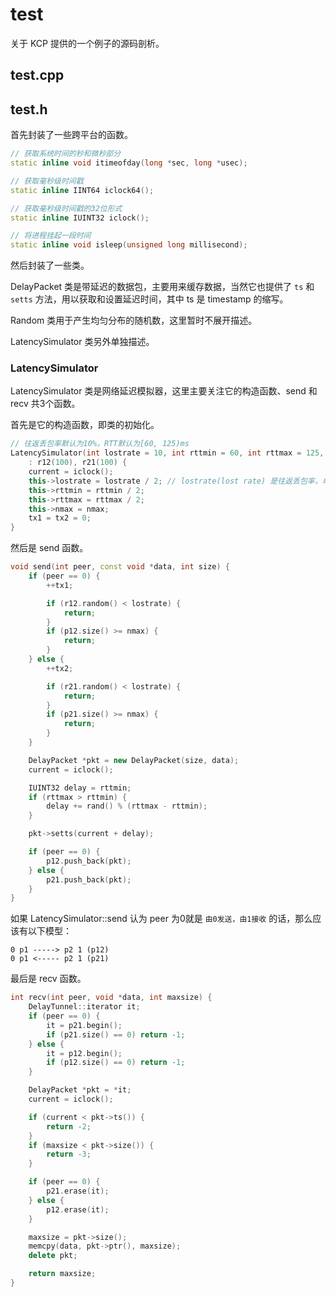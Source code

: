 # test

关于 KCP 提供的一个例子的源码剖析。

## test.cpp

## test.h

首先封装了一些跨平台的函数。

```cpp
// 获取系统时间的秒和微秒部分
static inline void itimeofday(long *sec, long *usec);

// 获取毫秒级时间戳
static inline IINT64 iclock64();

// 获取毫秒级时间戳的32位形式
static inline IUINT32 iclock();

// 将进程挂起一段时间
static inline void isleep(unsigned long millisecond);
```

然后封装了一些类。

DelayPacket 类是带延迟的数据包，主要用来缓存数据，当然它也提供了 `ts` 和 `setts` 方法，用以获取和设置延迟时间，其中 ts 是 timestamp 的缩写。

Random 类用于产生均匀分布的随机数，这里暂时不展开描述。

LatencySimulator 类另外单独描述。

### LatencySimulator

LatencySimulator 类是网络延迟模拟器，这里主要关注它的构造函数、send 和 recv 共3个函数。

首先是它的构造函数，即类的初始化。

```cpp
// 往返丢包率默认为10%，RTT默认为[60, 125)ms
LatencySimulator(int lostrate = 10, int rttmin = 60, int rttmax = 125, int nmax = 1000)
    : r12(100), r21(100) {
    current = iclock();
    this->lostrate = lostrate / 2; // lostrate(lost rate) 是往返丢包率，单程要除以2
    this->rttmin = rttmin / 2;
    this->rttmax = rttmax / 2;
    this->nmax = nmax;
    tx1 = tx2 = 0;
}
```

然后是 send 函数。

```cpp
void send(int peer, const void *data, int size) {
    if (peer == 0) {
        ++tx1;

        if (r12.random() < lostrate) {
            return;
        }
        if (p12.size() >= nmax) {
            return;
        }
    } else {
        ++tx2;

        if (r21.random() < lostrate) {
            return;
        }
        if (p21.size() >= nmax) {
            return;
        }
    }

    DelayPacket *pkt = new DelayPacket(size, data);
    current = iclock();

    IUINT32 delay = rttmin;
    if (rttmax > rttmin) {
        delay += rand() % (rttmax - rttmin);
    }

    pkt->setts(current + delay);

    if (peer == 0) {
        p12.push_back(pkt);
    } else {
        p21.push_back(pkt);
    }
}
```

如果 LatencySimulator::send 认为 peer 为0就是 `由0发送，由1接收` 的话，那么应该有以下模型：

```
0 p1 -----> p2 1 (p12)
0 p1 <----- p2 1 (p21)
```

最后是 recv 函数。

```cpp
int recv(int peer, void *data, int maxsize) {
    DelayTunnel::iterator it;
    if (peer == 0) {
        it = p21.begin();
        if (p21.size() == 0) return -1;
    } else {
        it = p12.begin();
        if (p12.size() == 0) return -1;
    }

    DelayPacket *pkt = *it;
    current = iclock();

    if (current < pkt->ts()) {
        return -2;
    }
    if (maxsize < pkt->size()) {
        return -3;
    }

    if (peer == 0) {
        p21.erase(it);
    } else {
        p12.erase(it);
    }

    maxsize = pkt->size();
    memcpy(data, pkt->ptr(), maxsize);
    delete pkt;

    return maxsize;
}
```
